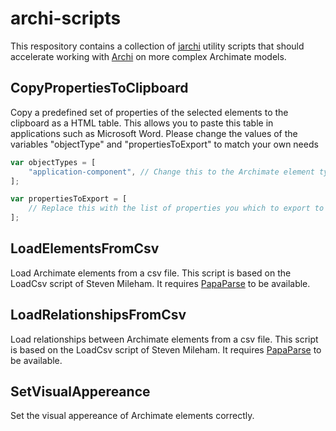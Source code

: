 # archi-scripts
This respository contains a collection of [jarchi](https://github.com/archimatetool/archi-scripting-plugin/wiki) utility scripts that should accelerate working with [Archi](https://www.archimatetool.com/) on more complex Archimate models.

## CopyPropertiesToClipboard
Copy a predefined set of properties of the selected elements to the clipboard as a HTML table. This allows you to paste this table in applications such as Microsoft Word.
Please change the values of the variables "objectType" and "propertiesToExport" to match your own needs

```JavaScript
var objectTypes = [
    "application-component", // Change this to the Archimate element type that you whish to export
];

var propertiesToExport = [
    // Replace this with the list of properties you which to export to the clipboard
];
```

## LoadElementsFromCsv
Load Archimate elements from a csv file. 
This script is based on the LoadCsv script of Steven Mileham. It requires [PapaParse](https://www.papaparse.com/) to be available.

## LoadRelationshipsFromCsv
Load relationships between Archimate elements from a csv file. 
This script is based on the LoadCsv script of Steven Mileham. It requires [PapaParse](https://www.papaparse.com/) to be available.

## SetVisualAppereance
Set the visual appereance of Archimate elements correctly.
